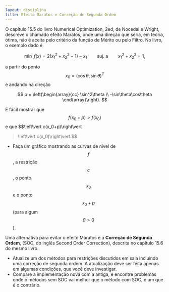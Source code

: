 ```yaml
---
layout: disciplina
title: Efeito Maratos e Correção de Segunda Ordem
---
```


O capítulo 15.5 do livro Numerical Optimization, 2ed, de Nocedal e Wright,
descreve o chamado efeito Maratos, onde uma direção que seria, em teoria,
ótima, não é aceita pelo critério da função de Mérito ou pelo Filtro.
No livro, o exemplo dado é

$$ \min\ f(x) = 2(x_1^2 + x_2^2 - 1) - x_1 \qquad \mbox{suj. a} \qquad x_1^2 + x_2^2 = 1, $$

a partir do ponto $$x_0 = (\cos\theta, \sin\theta)^T$$ e andando na direção

$$ p = \left(\begin{array}{cc} \sin^2\theta \\ -\sin\theta\cos\theta \end{array}\right). $$

É fácil mostrar que $$f(x_0+p) > f(x_0)$$ e que $$\left\vert c(x_0+p)\right\vert
> \left\vert c(x_0)\right\vert.$$

- Faça um gráfico mostrando as curvas de nível de $$f$$, a restrição $$c$$, o ponto
   $$x_0$$ e o ponto $$x_0+p$$ (para algum $$\theta > 0$$).

Uma alternativa para evitar o efeito Maratos é a **Correção de Segunda Ordem**,
(SOC, do inglês Second Order Correction),
descrita no capítulo 15.6 do mesmo livro.

- Atualize um dos métodos para restrições discutidos em sala incluindo uma
correção de segunda ordem. A atualização deve ser feita apenas em algumas
condições, que você deve investigar.
- Compare a implementação nova com a antiga, e encontre problemas onde o métodos
  sem SOC vai melhor que o método com SOC, e um que é o contrário.
